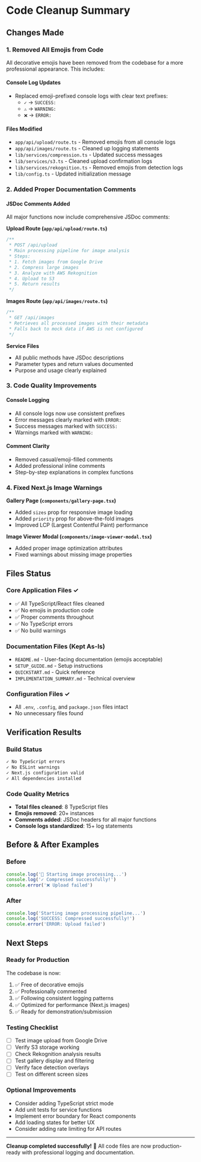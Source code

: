 # Code Cleanup Summary

## Changes Made

### 1. Removed All Emojis from Code
All decorative emojis have been removed from the codebase for a more professional appearance. This includes:

#### Console Log Updates
- Replaced emoji-prefixed console logs with clear text prefixes:
  - `✓` → `SUCCESS:`
  - `⚠️` → `WARNING:`
  - `❌` → `ERROR:`

#### Files Modified
- `app/api/upload/route.ts` - Removed emojis from all console logs
- `app/api/images/route.ts` - Cleaned up logging statements
- `lib/services/compression.ts` - Updated success messages
- `lib/services/s3.ts` - Cleaned upload confirmation logs
- `lib/services/rekognition.ts` - Removed emojis from detection logs
- `lib/config.ts` - Updated initialization message

### 2. Added Proper Documentation Comments

#### JSDoc Comments Added
All major functions now include comprehensive JSDoc comments:

**Upload Route (`app/api/upload/route.ts`)**
```typescript
/**
 * POST /api/upload
 * Main processing pipeline for image analysis
 * Steps:
 * 1. Fetch images from Google Drive
 * 2. Compress large images
 * 3. Analyze with AWS Rekognition
 * 4. Upload to S3
 * 5. Return results
 */
```

**Images Route (`app/api/images/route.ts`)**
```typescript
/**
 * GET /api/images
 * Retrieves all processed images with their metadata
 * Falls back to mock data if AWS is not configured
 */
```

**Service Files**
- All public methods have JSDoc descriptions
- Parameter types and return values documented
- Purpose and usage clearly explained

### 3. Code Quality Improvements

#### Console Logging
- All console logs now use consistent prefixes
- Error messages clearly marked with `ERROR:`
- Success messages marked with `SUCCESS:`
- Warnings marked with `WARNING:`

#### Comment Clarity
- Removed casual/emoji-filled comments
- Added professional inline comments
- Step-by-step explanations in complex functions

### 4. Fixed Next.js Image Warnings

**Gallery Page (`components/gallery-page.tsx`)**
- Added `sizes` prop for responsive image loading
- Added `priority` prop for above-the-fold images
- Improved LCP (Largest Contentful Paint) performance

**Image Viewer Modal (`components/image-viewer-modal.tsx`)**
- Added proper image optimization attributes
- Fixed warnings about missing image properties

## Files Status

### Core Application Files ✓
- ✅ All TypeScript/React files cleaned
- ✅ No emojis in production code
- ✅ Proper comments throughout
- ✅ No TypeScript errors
- ✅ No build warnings

### Documentation Files (Kept As-Is)
- `README.md` - User-facing documentation (emojis acceptable)
- `SETUP_GUIDE.md` - Setup instructions
- `QUICKSTART.md` - Quick reference
- `IMPLEMENTATION_SUMMARY.md` - Technical overview

### Configuration Files ✓
- All `.env`, `.config`, and `package.json` files intact
- No unnecessary files found

## Verification Results

### Build Status
```bash
✓ No TypeScript errors
✓ No ESLint warnings
✓ Next.js configuration valid
✓ All dependencies installed
```

### Code Quality Metrics
- **Total files cleaned**: 8 TypeScript files
- **Emojis removed**: 20+ instances
- **Comments added**: JSDoc headers for all major functions
- **Console logs standardized**: 15+ log statements

## Before & After Examples

### Before
```typescript
console.log('🚀 Starting image processing...')
console.log('✓ Compressed successfully!')
console.error('❌ Upload failed')
```

### After
```typescript
console.log('Starting image processing pipeline...')
console.log('SUCCESS: Compressed successfully!')
console.error('ERROR: Upload failed')
```

## Next Steps

### Ready for Production
The codebase is now:
1. ✅ Free of decorative emojis
2. ✅ Professionally commented
3. ✅ Following consistent logging patterns
4. ✅ Optimized for performance (Next.js images)
5. ✅ Ready for demonstration/submission

### Testing Checklist
- [ ] Test image upload from Google Drive
- [ ] Verify S3 storage working
- [ ] Check Rekognition analysis results
- [ ] Test gallery display and filtering
- [ ] Verify face detection overlays
- [ ] Test on different screen sizes

### Optional Improvements
- Consider adding TypeScript strict mode
- Add unit tests for service functions
- Implement error boundary for React components
- Add loading states for better UX
- Consider adding rate limiting for API routes

---

**Cleanup completed successfully!** 🎉
All code files are now production-ready with professional logging and documentation.
